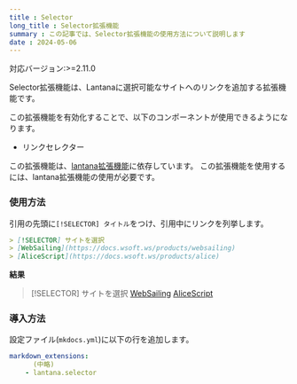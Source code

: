 ```yaml
---
title : Selector
long_title : Selector拡張機能
summary : この記事では、Selector拡張機能の使用方法について説明します
date : 2024-05-06
---
```


<span class="badge bg-primary">対応バージョン:>=2.11.0</span>

Selector拡張機能は、Lantanaに選択可能なサイトへのリンクを追加する拡張機能です。

この拡張機能を有効化することで、以下のコンポーネントが使用できるようになります。

- リンクセレクター

この拡張機能は、[lantana拡張機能](./lantana.md)に依存しています。
この拡張機能を使用するには、lantana拡張機能の使用が必要です。

### 使用方法
引用の先頭に`[!SELECTOR] タイトル`をつけ、引用中にリンクを列挙します。

```markdown title="Markdown"
> [!SELECTOR] サイトを選択
> [WebSailing](https://docs.wsoft.ws/products/websailing)
> [AliceScript](https://docs.wsoft.ws/products/alice)
```

**結果**

> [!SELECTOR] サイトを選択
> [WebSailing](https://docs.wsoft.ws/products/websailing)
> [AliceScript](https://docs.wsoft.ws/products/alice)

### 導入方法
設定ファイル(`mkdocs.yml`)に以下の行を追加します。

```yml title="mkdocs.yml"
markdown_extensions:
      (中略)
    - lantana.selector
```
